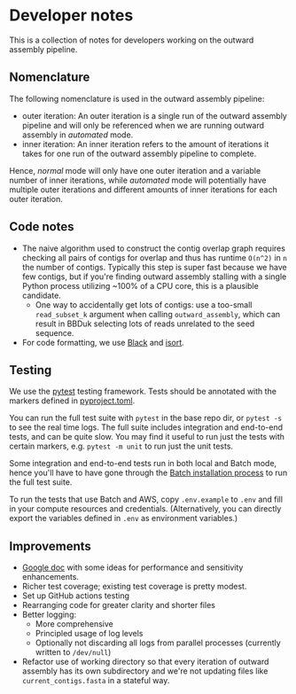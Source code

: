 # Developer notes

This is a collection of notes for developers working on the outward assembly pipeline.

## Nomenclature

The following nomenclature is used in the outward assembly pipeline:
* outer iteration: An outer iteration is a single run of the outward assembly pipeline and will only be referenced when we are running outward assembly in *automated* mode.
* inner iteration: An inner iteration refers to the amount of iterations it takes for one run of the outward assembly pipeline to complete.

Hence, *normal* mode will only have one outer iteration and a variable number of inner iterations, while *automated* mode will potentially have multiple outer iterations and different amounts of inner iterations for each outer iteration.

## Code notes
* The naive algorithm used to construct the contig overlap graph requires checking all pairs of contigs for overlap and thus has runtime `O(n^2)` in `n` the number of contigs. Typically this step is super fast because we have few contigs, but if you're finding outward assembly stalling with a single Python process utilizing ~100% of a CPU core, this is a plausible candidate.
    * One way to accidentally get lots of contigs: use a too-small `read_subset_k` argument when calling `outward_assembly`, which can result in BBDuk selecting lots of reads unrelated to the seed sequence.
* For code formatting, we use [Black](https://github.com/psf/black) and [isort](https://github.com/PyCQA/isort).

## Testing

We use the [pytest](https://docs.pytest.org/en/stable/) testing framework. Tests should be annotated with the markers defined in [pyproject.toml](../pyproject.toml).

You can run the full test suite with `pytest` in the base repo dir, or `pytest -s` to see the real time logs. The full suite includes integration and end-to-end tests, and can be quite slow. You may find it useful to run just the tests with certain markers, e.g. `pytest -m unit` to run just the unit tests.

Some integration and end-to-end tests run in both local and Batch mode, hence you'll have to have gone through the [Batch installation process](../docs/installation.md#optional-batch-profile) to run the full test suite. 

To run the tests that use Batch and AWS, copy `.env.example`  to `.env` and fill in your compute resources and credentials. (Alternatively, you can directly export the variables defined in `.env` as environment variables.)

## Improvements
* [Google doc](https://docs.google.com/document/d/1AiQUWMNUhbwYZBqLleZ1K-XXnND84z0tURidb2OD8sw/edit?tab=t.0) with some ideas for performance and sensitivity enhancements.
* Richer test coverage; existing test coverage is pretty modest.
* Set up GitHub actions testing
* Rearranging code for greater clarity and shorter files
* Better logging:
    * More comprehensive
    * Principled usage of log levels
    * Optionally not discarding all logs from parallel processes (currently written to `/dev/null`)
* Refactor use of working directory so that every iteration of outward assembly has its own subdirectory and we're not updating files like `current_contigs.fasta` in a stateful way.
